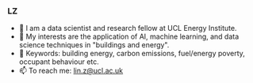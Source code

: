 ### LZ
- 🔭 I am a data scientist and research fellow at UCL Energy Institute. 
- 🌱 My interests are the application of AI, machine learning, and data science techniques in "buildings and energy".
- 👯 Keywords: building energy, carbon emissions, fuel/energy poverty, occupant behaviour etc.
- 📫 To reach me: lin.z@ucl.ac.uk 

<!--
**lin-zheng-uk/lin-zheng-uk** is a ✨ _special_ ✨ repository because its `README.md` (this file) appears on your GitHub profile.
--> 
